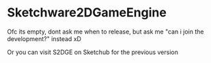 # Sketchware2DGameEngine

Ofc its empty, dont ask me when to release, but ask me "can i join the development?" instead xD
<p>
  Or you can visit <url="https://web.sketchub.in/p/808">S2DGE on Sketchub</url> for the previous version
</p>
